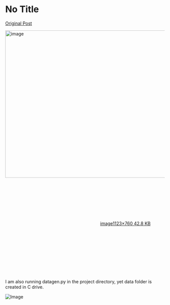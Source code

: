 # No Title

[Original Post](https://discourse.onlinedegree.iitm.ac.in/t/164277/506)

<p><div class="lightbox-wrapper"><a class="lightbox" href="https://europe1.discourse-cdn.com/flex013/uploads/iitm/original/3X/2/1/213611a3e30fbaa75a62a4a99c19b20458a92609.png" data-download-href="/uploads/short-url/4JNB76Nt2iFtCZpl6LVDjmNXXi9.png?dl=1" title="image" rel="noopener nofollow ugc"><img src="https://europe1.discourse-cdn.com/flex013/uploads/iitm/original/3X/2/1/213611a3e30fbaa75a62a4a99c19b20458a92609.png" alt="image" data-base62-sha1="4JNB76Nt2iFtCZpl6LVDjmNXXi9" width="690" height="466" data-dominant-color="232423"><div class="meta"><svg class="fa d-icon d-icon-far-image svg-icon" aria-hidden="true"><use href="#far-image"></use></svg><span class="filename">image</span><span class="informations">1123×760 42.8 KB</span><svg class="fa d-icon d-icon-discourse-expand svg-icon" aria-hidden="true"><use href="#discourse-expand"></use></svg></div></a></div><br>
I am also running datagen.py in the project directory, yet data folder is created in C drive.</p>

![Image](https://europe1.discourse-cdn.com/flex013/uploads/iitm/original/3X/2/1/213611a3e30fbaa75a62a4a99c19b20458a92609.png)
